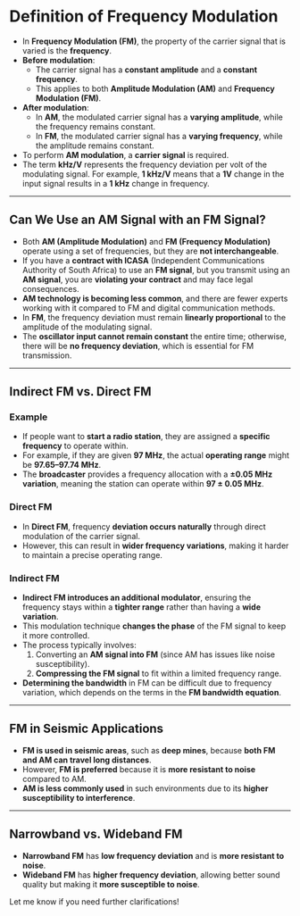
# Definition of Frequency Modulation

- In **Frequency Modulation (FM)**, the property of the carrier signal that is varied is the **frequency**.
- **Before modulation**:
    - The carrier signal has a **constant amplitude** and a **constant frequency**.
    - This applies to both **Amplitude Modulation (AM)** and **Frequency Modulation (FM)**.
- **After modulation**:
    - In **AM**, the modulated carrier signal has a **varying amplitude**, while the frequency remains constant.
    - In **FM**, the modulated carrier signal has a **varying frequency**, while the amplitude remains constant.
- To perform **AM modulation**, a **carrier signal** is required.
- The term **kHz/V** represents the frequency deviation per volt of the modulating signal. For example, **1 kHz/V** means that a **1V** change in the input signal results in a **1 kHz** change in frequency.

---

## **Can We Use an AM Signal with an FM Signal?**

- Both **AM (Amplitude Modulation)** and **FM (Frequency Modulation)** operate using a set of frequencies, but they are **not interchangeable**.
- If you have a **contract with ICASA** (Independent Communications Authority of South Africa) to use an **FM signal**, but you transmit using an **AM signal**, you are **violating your contract** and may face legal consequences.
- **AM technology is becoming less common**, and there are fewer experts working with it compared to FM and digital communication methods.
- In **FM**, the frequency deviation must remain **linearly proportional** to the amplitude of the modulating signal.
- The **oscillator input cannot remain constant** the entire time; otherwise, there will be **no frequency deviation**, which is essential for FM transmission.

---
## **Indirect FM vs. Direct FM**

### Example

- If people want to **start a radio station**, they are assigned a **specific frequency** to operate within.
- For example, if they are given **97 MHz**, the actual **operating range** might be **97.65–97.74 MHz**.
- The **broadcaster** provides a frequency allocation with a **±0.05 MHz variation**, meaning the station can operate within **97 ± 0.05 MHz**.

### Direct FM

- In **Direct FM**, frequency **deviation occurs naturally** through direct modulation of the carrier signal.
- However, this can result in **wider frequency variations**, making it harder to maintain a precise operating range.

### Indirect FM

- **Indirect FM introduces an additional modulator**, ensuring the frequency stays within a **tighter range** rather than having a **wide variation**.
- This modulation technique **changes the phase** of the FM signal to keep it more controlled.
- The process typically involves:
    1. Converting an **AM signal into FM** (since AM has issues like noise susceptibility).
    2. **Compressing the FM signal** to fit within a limited frequency range.
- **Determining the bandwidth** in FM can be difficult due to frequency variation, which depends on the terms in the **FM bandwidth equation**.

---

## **FM in Seismic Applications**

- **FM is used in seismic areas**, such as **deep mines**, because **both FM and AM can travel long distances**.
- However, **FM is preferred** because it is **more resistant to noise** compared to AM.
- **AM is less commonly used** in such environments due to its **higher susceptibility to interference**.

---
## **Narrowband vs. Wideband FM**

- **Narrowband FM** has **low frequency deviation** and is **more resistant to noise**.
- **Wideband FM** has **higher frequency deviation**, allowing better sound quality but making it **more susceptible to noise**.

Let me know if you need further clarifications!